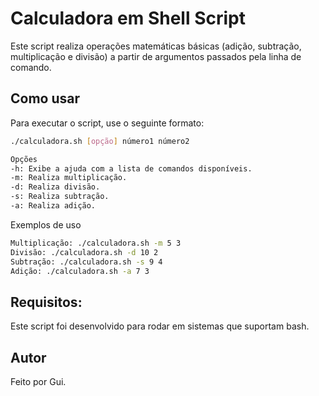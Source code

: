 # Calculadora em Shell Script

Este script realiza operações matemáticas básicas (adição, subtração, multiplicação e divisão) a partir de argumentos passados pela linha de comando.

## Como usar

Para executar o script, use o seguinte formato:

```bash
./calculadora.sh [opção] número1 número2

Opções
-h: Exibe a ajuda com a lista de comandos disponíveis.
-m: Realiza multiplicação.
-d: Realiza divisão.
-s: Realiza subtração.
-a: Realiza adição.
```
Exemplos de uso
```bash
Multiplicação: ./calculadora.sh -m 5 3
Divisão: ./calculadora.sh -d 10 2
Subtração: ./calculadora.sh -s 9 4
Adição: ./calculadora.sh -a 7 3
```
## Requisitos:
Este script foi desenvolvido para rodar em sistemas que suportam bash.

## Autor
Feito por Gui.
